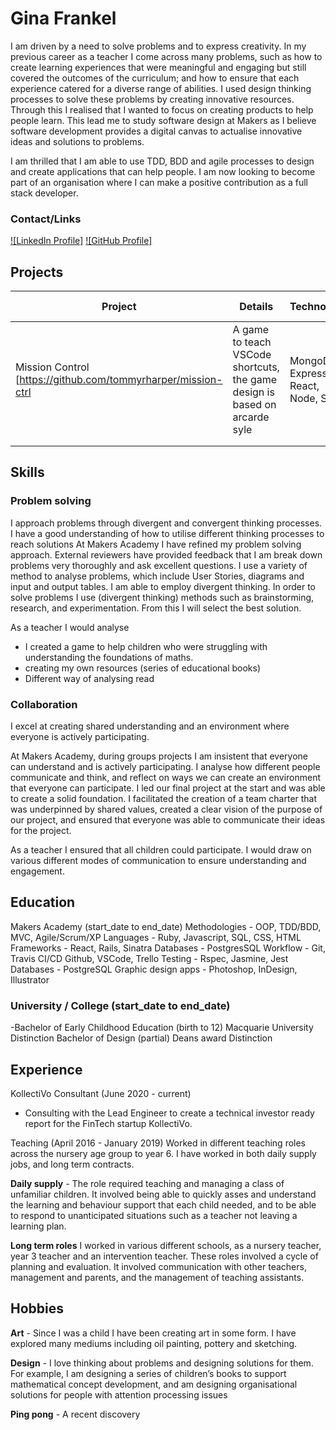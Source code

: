 # Gina Frankel

I am driven by a need to solve problems and to express creativity. In my previous career as a teacher I come across many problems, such as how to create learning experiences that were meaningful and engaging  but still covered the outcomes of the curriculum; and how to ensure that each experience catered for a diverse range of abilities. I used  design thinking processes to solve these problems by creating innovative resources.  Through this I realised that I wanted to focus on creating products to help people learn. This lead me to study software design at Makers as I believe software development provides a digital canvas to actualise innovative ideas and solutions to problems. 

I am thrilled that I am able to use TDD, BDD and agile processes to design and create applications that can help people. I am now looking to become part  of an organisation where I can make a positive contribution as a full stack  developer.

### Contact/Links

[![LinkedIn Profile]](https://www.linkedin.com/in/gina-frankel-a935961b0/)
[![GitHub Profile]](https://github.com/gina-frankel)

## Projects 

| Project  | Details  | Technology  | Deployed Project  |
|----------|----------|---|---|
| Mission Control [https://github.com/tommyrharper/mission-ctrl        | A game to teach VSCode shortcuts, the game design is based on arcarde syle | MongoDB, Express, React, Node, SCSS  | http://mission-ctrl.surge.sh/  |   
|          |          |   |   |   
|          |          |   |   |   

## Skills

### Problem solving
I approach problems through divergent and convergent thinking processes. I have a good understanding of how to utilise different thinking processes to reach solutions
At Makers Academy I have refined my problem solving approach. External reviewers have provided feedback that I am break down problems very thoroughly and ask excellent questions. I use a variety of method to analyse problems, which include User Stories, diagrams and input and output tables. I am able to employ divergent thinking. In order to solve problems I use (divergent thinking) methods such as  brainstorming, research, and experimentation. From this I will select the best solution. 

As a teacher I would analyse 
- I created a game to help children who were struggling with understanding the foundations of maths.
- creating my own resources (series of educational books)
- Different way of analysing read

### Collaboration  
I excel at creating shared understanding and an environment where everyone is actively participating.

At Makers Academy, during groups projects I am insistent  that everyone can understand and is actively participating. I analyse how different people communicate and think, and reflect on  ways we can create an environment that everyone can participate. I led our final project at the start and was able to create a solid foundation. I facilitated the creation of a team charter that was underpinned by shared values, created a clear vision of the purpose of our project, and ensured that everyone was able to communicate their ideas for the project. 

As a teacher I ensured that all children could participate. I would draw on various different modes of communication to ensure understanding and engagement. 



## Education

Makers Academy (start_date to end_date)
Methodologies  - OOP, TDD/BDD, MVC, Agile/Scrum/XP
Languages - Ruby, Javascript, SQL, CSS, HTML
Frameworks - React, Rails, Sinatra 
Databases - PostgresSQL 
Workflow - Git, Travis CI/CD Github, VSCode, Trello 
Testing - Rspec, Jasmine, Jest
Databases - PostgreSQL
Graphic design apps - Photoshop, InDesign, Illustrator 

### University / College (start_date to end_date)
-Bachelor of Early Childhood Education (birth to 12) Macquarie University
Distinction
Bachelor of Design (partial)
Deans award
Distinction

## Experience
KollectiVo Consultant (June 2020 - current) 
- Consulting with the Lead Engineer to create a technical investor ready report for the FinTech startup KollectiVo.

 Teaching (April 2016 - January 2019)
Worked in different teaching roles across the nursery age group to year 6. I have worked in both daily supply jobs, and long term contracts.

**Daily supply** - The role required teaching and managing a class of unfamiliar children. It involved being able to quickly asses and understand the learning and behaviour support that each child needed, and to be able to respond to unanticipated situations such as a teacher not leaving a learning plan. 
 
**Long term roles** I worked in various different schools, as a nursery teacher, year 3 teacher and an intervention teacher. 
These roles involved a cycle of planning and evaluation. It involved communication with other teachers, management and parents, and the management of teaching assistants. 

## Hobbies
**Art** - Since I was a child I have been creating art in some form. I have explored many mediums including oil painting, pottery and sketching. 

**Design** - I love thinking about problems and designing solutions for them. For example, I am designing a series of children’s books to support mathematical concept development, and am designing  organisational solutions for people with attention processing issues

**Ping pong** - A recent discovery
